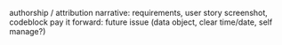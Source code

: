 authorship / attribution
narrative: requirements, user story
screenshot, codeblock
pay it forward: future issue (data object, clear time/date, self manage?)
